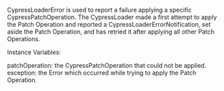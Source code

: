 CypressLoaderError is used to report a failure applying a specific CypressPatchOperation.
The CypressLoader made a first attempt to apply the Patch Operation and reported a 
CypressLoaderErrorNotification, set aside the Patch Operation, and has retried it after applying
all other Patch Operations.


Instance Variables:

patchOperation:		the CypressPatchOperation that could not be applied.
exception:			the Error which occurred while trying to apply the Patch Operation.
